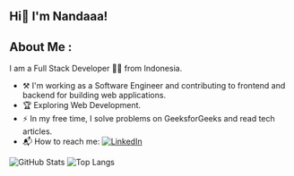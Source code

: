 ## Hi👋 I'm Nandaaa! 

## About Me :  
I am a Full Stack Developer 🏴‍☠️ from Indonesia.  

- ⚒️ I'm working as a Software Engineer and contributing to frontend and backend for building web applications.  
- 🏆 Exploring Web Development.  
- ⚡ In my free time, I solve problems on GeeksforGeeks and read tech articles.  
- 📬 How to reach me: [![LinkedIn](https://img.shields.io/badge/LinkedIn-Connect-blue)](https://www.linkedin.com/in/ananda-rizky-febriyana-739295242?utm_source=share&utm_campaign=share_via&utm_content=profile&utm_medium=android_app)  

![GitHub Stats](https://github-readme-stats.vercel.app/api?username=AnandaRFebriyana&show_icons=true&theme=radical)
![Top Langs](https://github-readme-stats.vercel.app/api/top-langs/?username=AnandaRFebriyana&layout=compact)
